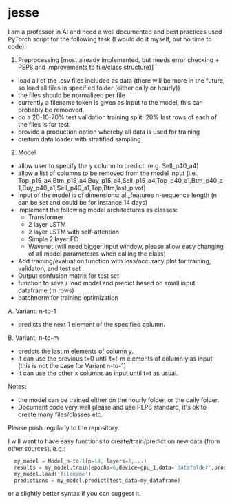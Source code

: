# jesse

I am a professor in AI and need a well documented and best practices used PyTorch script for the following task (I would do it myself, but no time to code):



1. Preprocessing [most already implemented, but needs error checking + PEP8 and improvements to file/class structure)]
- load all of the .csv files included as data (there will be more in the future, so load all files in specified folder (either daily or hourly))
- the files should be normalized per file
- currently a filename token is given as input to the model, this can probably be remooved. 
- do a 20-10-70% test validation training split: 20% last rows of each of the files is for test. 
- provide a production option whereby all data is used for training
- custum data loader with stratified sampling


2. Model

- allow user to specify the y column to predict. (e.g. Sell_p40_a4)
- allow a list of columns to be removed from the model input (i.e., Top_p15_a4,Btm_p15_a4,Buy_p15_a4,Sell_p15_a4,Top_p40_a1,Btm_p40_a1,Buy_p40_a1,Sell_p40_a1,Top,Btm,last_pivot)
- input of the model is of dimensions: all_features n-sequence length (n can be set and could be for instance 14 days)
- Implement the following model architectures as classes: 
  - Transformer
  - 2 layer LSTM
  - 2 layer LSTM with self-attention
  - Simple 2 layer FC
  - Wavenet (will need bigger input window, please allow easy changing of all model parameteres when calling the class)
- Add training/evaluation function with loss/accuracy plot for training, validaton, and test set
- Output confusion matrix for test set
- function to save / load model and predict based on small input dataframe (m rows)
- batchnorm for training optimization

A. Variant: n-to-1

- predicts the next 1 element of the specified column. 


B. Variant: n-to-m

- predcts the last m elements of column y. 
- it can use the previous t=0 until t=t-m elements of column y as input (this is not the case for Variant n-to-1)
- it can use the other x columns as input until t=t as usual. 

Notes:
- the model can be trained either on the hourly folder, or the daily folder. 
- Document code very well please and use PEP8 standard, it's ok to create many files/classes etc. 


Please push regularly to the repository. 


I will want to have easy functions to create/train/predict on new data (from other sources), e.g.: 

```python
  my_model = Model_n-to-1(n=14, layers=3,...)
  results = my_model.train(epochs=6,device=gpu_1,data='datafolder',production=False, save='filename')
  my_model.load('filename')
  predictions = my_model.predict(test_data=my_dataframe)
```


or a slightly better syntax if you can suggest it. 
